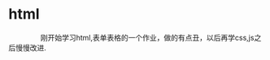 # html
<!DOCTYPE html>
<html>	
  <head>	
      <meta charset="UTF-8">	
      <title></title>
  </head>
  <body>	
      刚开始学习html,表单表格的一个作业，做的有点丑，以后再学css,js之后慢慢改进.
  </body>	
    

